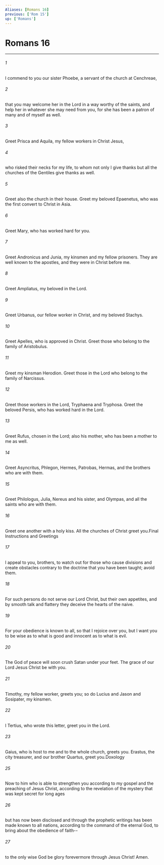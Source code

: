 ```yaml
---
Aliases: [Romans 16]
previous: ['Rom 15']
up: ['Romans']
---
```

# Romans 16

***

 

###### 1 
I commend to you our sister Phoebe, a servant of the church at Cenchreae, 
 

###### 2 
that you may welcome her in the Lord in a way worthy of the saints, and help her in whatever she may need from you, for she has been a patron of many and of myself as well.
 
 

###### 3 
Greet Prisca and Aquila, my fellow workers in Christ Jesus, 
 

###### 4 
who risked their necks for my life, to whom not only I give thanks but all the churches of the Gentiles give thanks as well. 
 

###### 5 
Greet also the church in their house. Greet my beloved Epaenetus, who was the first convert to Christ in Asia. 
 

###### 6 
Greet Mary, who has worked hard for you. 
 

###### 7 
Greet Andronicus and Junia, my kinsmen and my fellow prisoners. They are well known to the apostles, and they were in Christ before me. 
 

###### 8 
Greet Ampliatus, my beloved in the Lord. 
 

###### 9 
Greet Urbanus, our fellow worker in Christ, and my beloved Stachys. 
 

###### 10 
Greet Apelles, who is approved in Christ. Greet those who belong to the family of Aristobulus. 
 

###### 11 
Greet my kinsman Herodion. Greet those in the Lord who belong to the family of Narcissus. 
 

###### 12 
Greet those workers in the Lord, Tryphaena and Tryphosa. Greet the beloved Persis, who has worked hard in the Lord. 
 

###### 13 
Greet Rufus, chosen in the Lord; also his mother, who has been a mother to me as well. 
 

###### 14 
Greet Asyncritus, Phlegon, Hermes, Patrobas, Hermas, and the brothers who are with them. 
 

###### 15 
Greet Philologus, Julia, Nereus and his sister, and Olympas, and all the saints who are with them. 
 

###### 16 
Greet one another with a holy kiss. All the churches of Christ greet you.Final Instructions and Greetings
 
 

###### 17 
I appeal to you, brothers, to watch out for those who cause divisions and create obstacles contrary to the doctrine that you have been taught; avoid them. 
 

###### 18 
For such persons do not serve our Lord Christ, but their own appetites, and by smooth talk and flattery they deceive the hearts of the naive. 
 

###### 19 
For your obedience is known to all, so that I rejoice over you, but I want you to be wise as to what is good and innocent as to what is evil. 
 

###### 20 
The God of peace will soon crush Satan under your feet. The grace of our Lord Jesus Christ be with you.
 
 

###### 21 
Timothy, my fellow worker, greets you; so do Lucius and Jason and Sosipater, my kinsmen.
 
 

###### 22 
I Tertius, who wrote this letter, greet you in the Lord.
 
 

###### 23 
Gaius, who is host to me and to the whole church, greets you. Erastus, the city treasurer, and our brother Quartus, greet you.Doxology
 
 

###### 25 
Now to him who is able to strengthen you according to my gospel and the preaching of Jesus Christ, according to the revelation of the mystery that was kept secret for long ages 
 

###### 26 
but has now been disclosed and through the prophetic writings has been made known to all nations, according to the command of the eternal God, to bring about the obedience of faith-- 
 

###### 27 
to the only wise God be glory forevermore through Jesus Christ! Amen.
 
